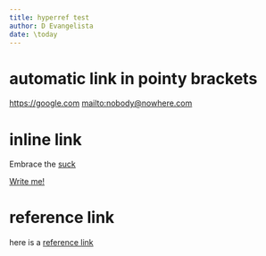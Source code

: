 ```yaml
---
title: hyperref test
author: D Evangelista
date: \today
---
```

# automatic link in pointy brackets
<https://google.com>
<mailto:nobody@nowhere.com>

# inline link
Embrace the [suck](https://google.com)

[Write me!](mailto:nobody@nowhere.com)

# reference link
here is a [reference link][ggg]

[ggg]: http://www.daveliepmann.com


